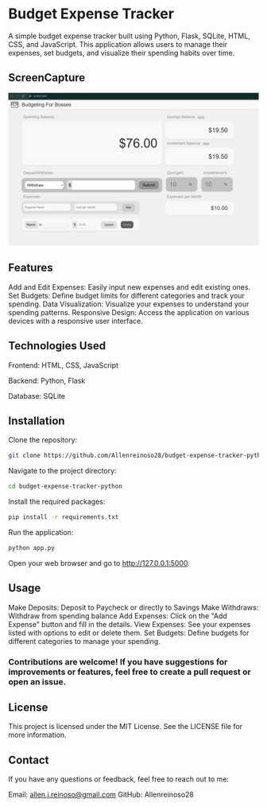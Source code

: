 # Budget Expense Tracker
A simple budget expense tracker built using Python, Flask, SQLite, HTML, CSS, and JavaScript. This application allows users to manage their expenses, set budgets, and visualize their spending habits over time.

## ScreenCapture

<img src="./budgeting-app-SS.PNG" alt="Budgeting Application Sceenshot" width="800" />

## Features
Add and Edit Expenses: Easily input new expenses and edit existing ones.
Set Budgets: Define budget limits for different categories and track your spending.
Data Visualization: Visualize your expenses to understand your spending patterns.
Responsive Design: Access the application on various devices with a responsive user interface.

## Technologies Used
Frontend: HTML, CSS, JavaScript

Backend: Python, Flask

Database: SQLite

## Installation
Clone the repository:

```bash
git clone https://github.com/Allenreinoso28/budget-expense-tracker-python.git
```
Navigate to the project directory:

```bash
cd budget-expense-tracker-python
```
Install the required packages:
```bash
pip install -r requirements.txt
```

Run the application:
```bash
python app.py
```
Open your web browser and go to http://127.0.0.1:5000.

## Usage
Make Deposits: Deposit to Paycheck or directly to Savings
Make Withdraws: Withdraw from spending balance
Add Expenses: Click on the "Add Expense" button and fill in the details.
View Expenses: See your expenses listed with options to edit or delete them.
Set Budgets: Define budgets for different categories to manage your spending.



### Contributions are welcome! If you have suggestions for improvements or features, feel free to create a pull request or open an issue.

## License
This project is licensed under the MIT License. See the LICENSE file for more information.

## Contact
If you have any questions or feedback, feel free to reach out to me:

Email: allen.j.reinoso@gmail.com
GitHub: Allenreinoso28
